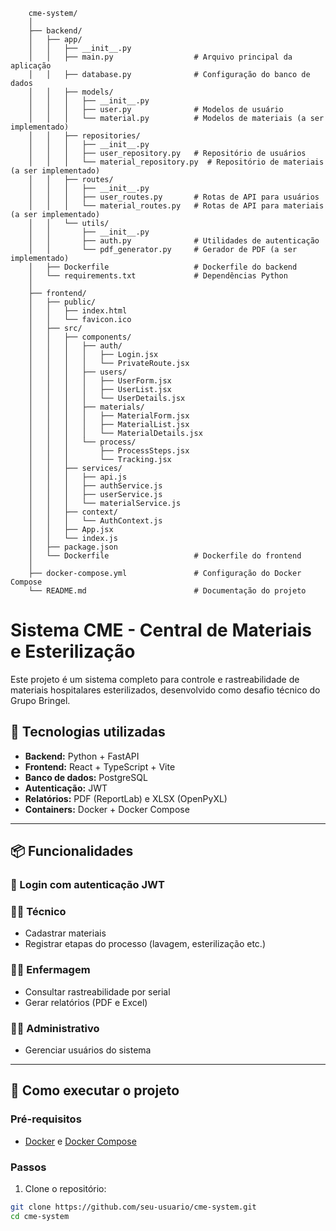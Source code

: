 ```
    cme-system/
    │
    ├── backend/
    │   ├── app/
    │   │   ├── __init__.py
    │   │   ├── main.py                  # Arquivo principal da aplicação
    │   │   ├── database.py              # Configuração do banco de dados
    │   │   ├── models/
    │   │   │   ├── __init__.py
    │   │   │   ├── user.py              # Modelos de usuário
    │   │   │   └── material.py          # Modelos de materiais (a ser implementado)
    │   │   ├── repositories/
    │   │   │   ├── __init__.py
    │   │   │   ├── user_repository.py   # Repositório de usuários
    │   │   │   └── material_repository.py  # Repositório de materiais (a ser implementado)
    │   │   ├── routes/
    │   │   │   ├── __init__.py
    │   │   │   ├── user_routes.py       # Rotas de API para usuários
    │   │   │   └── material_routes.py   # Rotas de API para materiais (a ser implementado)
    │   │   └── utils/
    │   │       ├── __init__.py
    │   │       ├── auth.py              # Utilidades de autenticação
    │   │       └── pdf_generator.py     # Gerador de PDF (a ser implementado)
    │   ├── Dockerfile                   # Dockerfile do backend
    │   └── requirements.txt             # Dependências Python
    │
    ├── frontend/
    │   ├── public/
    │   │   ├── index.html
    │   │   └── favicon.ico
    │   ├── src/
    │   │   ├── components/
    │   │   │   ├── auth/
    │   │   │   │   ├── Login.jsx
    │   │   │   │   └── PrivateRoute.jsx
    │   │   │   ├── users/
    │   │   │   │   ├── UserForm.jsx
    │   │   │   │   ├── UserList.jsx
    │   │   │   │   └── UserDetails.jsx
    │   │   │   ├── materials/
    │   │   │   │   ├── MaterialForm.jsx
    │   │   │   │   ├── MaterialList.jsx
    │   │   │   │   └── MaterialDetails.jsx
    │   │   │   └── process/
    │   │   │       ├── ProcessSteps.jsx
    │   │   │       └── Tracking.jsx
    │   │   ├── services/
    │   │   │   ├── api.js
    │   │   │   ├── authService.js
    │   │   │   ├── userService.js
    │   │   │   └── materialService.js
    │   │   ├── context/
    │   │   │   └── AuthContext.js
    │   │   ├── App.jsx
    │   │   └── index.js
    │   ├── package.json
    │   └── Dockerfile                   # Dockerfile do frontend
    │
    ├── docker-compose.yml               # Configuração do Docker Compose
    └── README.md                        # Documentação do projeto
```

# Sistema CME - Central de Materiais e Esterilização

Este projeto é um sistema completo para controle e rastreabilidade de materiais hospitalares esterilizados, desenvolvido como desafio técnico do Grupo Bringel.

## 🔧 Tecnologias utilizadas

- **Backend:** Python + FastAPI
- **Frontend:** React + TypeScript + Vite
- **Banco de dados:** PostgreSQL
- **Autenticação:** JWT
- **Relatórios:** PDF (ReportLab) e XLSX (OpenPyXL)
- **Containers:** Docker + Docker Compose

---

## 📦 Funcionalidades

### 🔐 Login com autenticação JWT

### 🧑‍🔧 Técnico
- Cadastrar materiais
- Registrar etapas do processo (lavagem, esterilização etc.)

### 🧑‍⚕️ Enfermagem
- Consultar rastreabilidade por serial
- Gerar relatórios (PDF e Excel)

### 🧑‍💼 Administrativo
- Gerenciar usuários do sistema

---

## 🚀 Como executar o projeto

### Pré-requisitos
- [Docker](https://www.docker.com/) e [Docker Compose](https://docs.docker.com/compose/)

### Passos

1. Clone o repositório:

```bash
git clone https://github.com/seu-usuario/cme-system.git
cd cme-system

